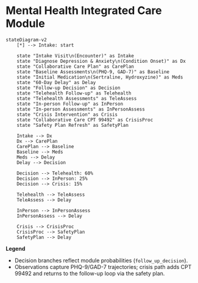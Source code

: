 # Mental Health Integrated Care Module

```mermaid
stateDiagram-v2
    [*] --> Intake: start

    state "Intake Visit\n(Encounter)" as Intake
    state "Diagnose Depression & Anxiety\n(Condition Onset)" as Dx
    state "Collaborative Care Plan" as CarePlan
    state "Baseline Assessments\n(PHQ-9, GAD-7)" as Baseline
    state "Initial Medication\n(Sertraline, Hydroxyzine)" as Meds
    state "60-Day Delay" as Delay
    state "Follow-up Decision" as Decision
    state "Telehealth Follow-up" as Telehealth
    state "Telehealth Assessments" as TeleAssess
    state "In-person Follow-up" as InPerson
    state "In-person Assessments" as InPersonAssess
    state "Crisis Intervention" as Crisis
    state "Collaborative Care CPT 99492" as CrisisProc
    state "Safety Plan Refresh" as SafetyPlan

    Intake --> Dx
    Dx --> CarePlan
    CarePlan --> Baseline
    Baseline --> Meds
    Meds --> Delay
    Delay --> Decision

    Decision --> Telehealth: 60%
    Decision --> InPerson: 25%
    Decision --> Crisis: 15%

    Telehealth --> TeleAssess
    TeleAssess --> Delay

    InPerson --> InPersonAssess
    InPersonAssess --> Delay

    Crisis --> CrisisProc
    CrisisProc --> SafetyPlan
    SafetyPlan --> Delay
```

**Legend**
- Decision branches reflect module probabilities (`follow_up_decision`).
- Observations capture PHQ-9/GAD-7 trajectories; crisis path adds CPT 99492 and returns to the follow-up loop via the safety plan.
